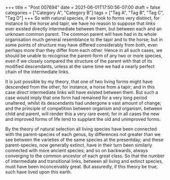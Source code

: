 +++
title = "Post 007694"
date = 2021-06-01T17:50:56-07:00
draft = false
categories = ["Category A", "Category B"]
tags = ["Tag A", "Tag B", "Tag C", "Tag D"]
+++
So with natural species, if we look to forms very distinct, for instance to the horse and tapir, we have no reason to suppose that links ever existed directly intermediate between them, but between each and an unknown common parent. The common parent will have had in its whole organisation much general resemblance to the tapir and to the horse; but in some points of structure may have differed considerably from both, even perhaps more than they differ from each other. Hence in all such cases, we should be unable to recognise the parent-form of any two or more species, even if we closely compared the structure of the parent with that of its modified descendants, unless at the same time we had a nearly perfect chain of the intermediate links.

It is just possible by my theory, that one of two living forms might have descended from the other; for instance, a horse from a tapir; and in this case _direct_ intermediate links will have existed between them. But such a case would imply that one form had remained for a very long period unaltered, whilst its descendants had undergone a vast amount of change; and the principle of competition between organism and organism, between child and parent, will render this a very rare event; for in all cases the new and improved forms of life tend to supplant the old and unimproved forms.

By the theory of natural selection all living species have been connected with the parent-species of each genus, by differences not greater than we see between the varieties of the same species at the presentday; and these parent-species, now generally extinct, have in their turn been similarly connected with more ancient species; and so on backwards, always converging to the common ancestor of each great class. So that the number of intermediate and transitional links, between all living and extinct species, must have been inconceivably great. But assuredly, if this theory be true, such have lived upon this earth.
